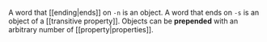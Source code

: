 A word that [[ending|ends]] on `-n` is an object.
A word that ends on `-s` is an object of a [[transitive property]].
Objects can be **prepended** with an arbitrary number of [[property|properties]].

